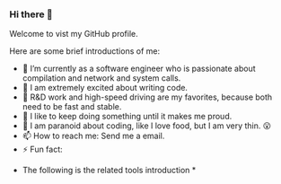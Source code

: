 ### Hi there 👋

<!-- **devopscool/devopscool** is a ✨ _special_ ✨ repository because its `README.md` (this file) appears on your GitHub profile.-->
Welcome to vist my GitHub profile. 

Here are some brief introductions of me:

- 🔭 I’m currently as a software engineer who is passionate about compilation and network and system calls.
- 🌱 I am extremely excited about writing code.
- 👯 R&D work and high-speed driving are my favorites, because both need to be fast and stable.
- 🤔 I like to keep doing something until it makes me proud.
- 🍚 I am paranoid about coding, like I love food, but I am very thin. 😮 
- 📫 How to reach me: Send me a email.
- ⚡ Fun fact: 

* The following is the related tools introduction *
